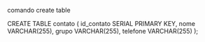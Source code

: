 comando create table

CREATE TABLE contato 
(
	id_contato SERIAL PRIMARY KEY,
	nome VARCHAR(255),
	grupo VARCHAR(255),
	telefone VARCHAR(255)
);
